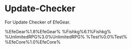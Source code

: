 Update-Checker
===============

For Update Checker of EfeGear.

%EfeGear%1.8%EfeGear%
%Fishkg%6.1%Fishkg%
%UnlimitedRPG%3.0%UnlimitedRPG%
%Test%0.0%Test%
%EfeCore%1.0%EfeCore%
